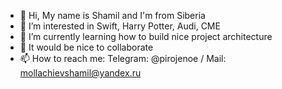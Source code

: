 - 👋 Hi, My name is Shamil and I'm from Siberia
- 👀 I’m interested in Swift, Harry Potter, Audi, CME
- 🌱 I’m currently learning how to build nice project architecture
- 💞️ It would be nice to collaborate
- 📫 How to reach me: Telegram: @pirojenoe / Mail: mollachievshamil@yandex.ru

<!---
MollachievShamil/MollachievShamil is a ✨ special ✨ repository because its `README.md` (this file) appears on your GitHub profile.
You can click the Preview link to take a look at your changes.
--->
